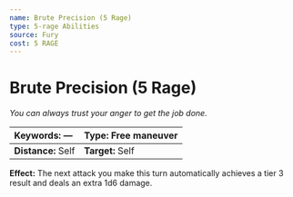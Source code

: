 ```yaml
---
name: Brute Precision (5 Rage)
type: 5-rage Abilities
source: Fury
cost: 5 RAGE
---
```


# Brute Precision (5 Rage)

*You can always trust your anger to get the job done.*

| **Keywords:** —    | **Type:** Free maneuver |
| :----------------- | :---------------------- |
| **Distance:** Self | **Target:** Self        |

**Effect:** The next attack you make this turn automatically achieves a tier 3 result and deals an extra 1d6 damage.
